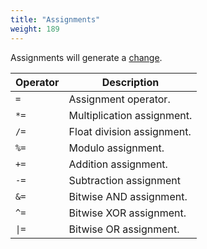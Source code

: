 ```yaml
---
title: "Assignments"
weight: 189
---
```


Assignments will generate a [change](../../overview/changes).

Operator | Description
-------- | -----------
`=` | Assignment operator.
`*=` | Multiplication assignment.
`/=` | Float division assignment.
`%=` | Modulo assignment.
`+=` | Addition assignment.
`-=` | Subtraction assignment
`&=` | Bitwise AND assignment.
`^=` | Bitwise XOR assignment.
`\|=` | Bitwise OR assignment.

